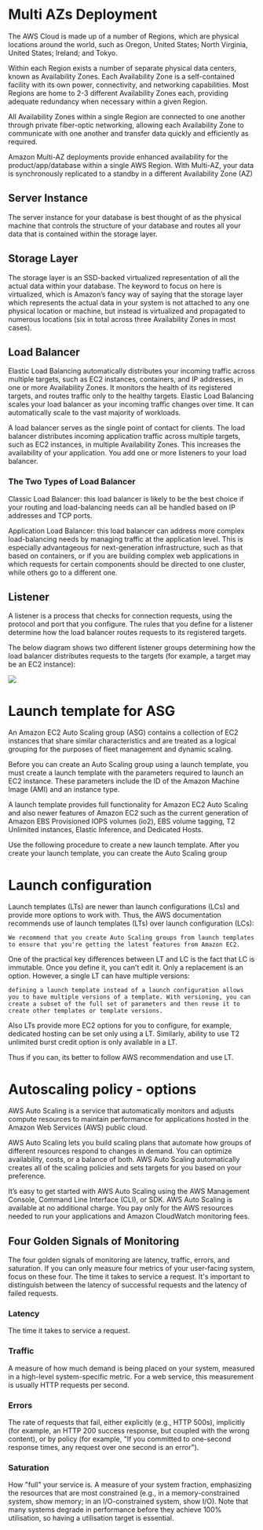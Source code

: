 # Multi AZs Deployment

The AWS Cloud is made up of a number of Regions, which are physical locations around the world, such as Oregon, United States; North Virginia, United States; Ireland; and Tokyo.

Within each Region exists a number of separate physical data centers, known as Availability Zones. Each Availability Zone is a self-contained facility with its own power, connectivity, and networking capabilities. Most Regions are home to 2-3 different Availability Zones each, providing adequate redundancy when necessary within a given Region.

All Availability Zones within a single Region are connected to one another through private fiber-optic networking, allowing each Availability Zone to communicate with one another and transfer data quickly and efficiently as required.

Amazon Multi-AZ deployments provide enhanced availability for the product/app/database within a single AWS Region. With Multi-AZ, your data is synchronously replicated to a standby in a different Availability Zone (AZ)

## Server Instance

The server instance for your database is best thought of as the physical machine that controls the structure of your database and routes all your data that is contained within the storage layer.

## Storage Layer

The storage layer is an SSD-backed virtualized representation of all the actual data within your database. The keyword to focus on here is virtualized, which is Amazon’s fancy way of saying that the storage layer which represents the actual data in your system is not attached to any one physical location or machine, but instead is virtualized and propagated to numerous locations (six in total across three Availability Zones in most cases).

## Load Balancer

Elastic Load Balancing automatically distributes your incoming traffic across multiple targets, such as EC2 instances, containers, and IP addresses, in one or more Availability Zones. It monitors the health of its registered targets, and routes traffic only to the healthy targets. Elastic Load Balancing scales your load balancer as your incoming traffic changes over time. It can automatically scale to the vast majority of workloads.

A load balancer serves as the single point of contact for clients. The load balancer distributes incoming application traffic across multiple targets, such as EC2 instances, in multiple Availability Zones. This increases the availability of your application. You add one or more listeners to your load balancer.

### The Two Types of Load Balancer

Classic Load Balancer: this load balancer is likely to be the best choice if your routing and load-balancing needs can all be handled based on IP addresses and TCP ports.

Application Load Balancer: this load balancer can address more complex load-balancing needs by managing traffic at the application level. This is especially advantageous for next-generation infrastructure, such as that based on containers, or if you are building complex web applications in which requests for certain components should be directed to one cluster, while others go to a different one.

## Listener

A listener is a process that checks for connection requests, using the protocol and port that you configure. The rules that you define for a listener determine how the load balancer routes requests to its registered targets.

The below diagram shows two different listener groups determining how the load balancer distributes requests to the targets (for example, a target may be an EC2 instance):

![](https://i.imgur.com/XKPE6Ql.png)

# Launch template for ASG

An Amazon EC2 Auto Scaling group (ASG) contains a collection of EC2 instances that share similar characteristics and are treated as a logical grouping for the purposes of fleet management and dynamic scaling.

Before you can create an Auto Scaling group using a launch template, you must create a launch template with the parameters required to launch an EC2 instance. These parameters include the ID of the Amazon Machine Image (AMI) and an instance type.

A launch template provides full functionality for Amazon EC2 Auto Scaling and also newer features of Amazon EC2 such as the current generation of Amazon EBS Provisioned IOPS volumes (io2), EBS volume tagging, T2 Unlimited instances, Elastic Inference, and Dedicated Hosts.

Use the following procedure to create a new launch template. After you create your launch template, you can create the Auto Scaling group

# Launch configuration

Launch templates (LTs) are newer than launch configurations (LCs) and provide more options to work with. Thus, the AWS documentation recommends use of launch templates (LTs) over launch configuration (LCs):

    We recommend that you create Auto Scaling groups from launch templates to ensure that you're getting the latest features from Amazon EC2.

One of the practical key differences between LT and LC is the fact that LC is immutable. Once you define it, you can't edit it. Only a replacement is an option. However, a single LT can have multiple versions:

    defining a launch template instead of a launch configuration allows you to have multiple versions of a template. With versioning, you can create a subset of the full set of parameters and then reuse it to create other templates or template versions.

Also LTs provide more EC2 options for you to configure, for example, dedicated hosting can be set only using a LT. Similarly, ability to use T2 unlimited burst credit option is only available in a LT.

Thus if you can, its better to follow AWS recommendation and use LT.

# Autoscaling policy - options

AWS Auto Scaling is a service that automatically monitors and adjusts compute resources to maintain performance for applications hosted in the Amazon Web Services (AWS) public cloud.

AWS Auto Scaling lets you build scaling plans that automate how groups of different resources respond to changes in demand. You can optimize availability, costs, or a balance of both. AWS Auto Scaling automatically creates all of the scaling policies and sets targets for you based on your preference.

It’s easy to get started with AWS Auto Scaling using the AWS Management Console, Command Line Interface (CLI), or SDK. AWS Auto Scaling is available at no additional charge. You pay only for the AWS resources needed to run your applications and Amazon CloudWatch monitoring fees.

## Four Golden Signals of Monitoring

The four golden signals of monitoring are latency, traffic, errors, and saturation. If you can only measure four metrics of your user-facing system, focus on these four. The time it takes to service a request. It's important to distinguish between the latency of successful requests and the latency of failed requests.

### Latency

The time it takes to service a request. 

### Traffic

A measure of how much demand is being placed on your system, measured in a high-level system-specific metric. For a web service, this measurement is usually HTTP requests per second.

### Errors

The rate of requests that fail, either explicitly (e.g., HTTP 500s), implicitly (for example, an HTTP 200 success response, but coupled with the wrong content), or by policy (for example, "If you committed to one-second response times, any request over one second is an error").

### Saturation

How "full" your service is. A measure of your system fraction, emphasizing the resources that are most constrained (e.g., in a memory-constrained system, show memory; in an I/O-constrained system, show I/O). Note that many systems degrade in performance before they achieve 100% utilisation, so having a utilisation target is essential.





